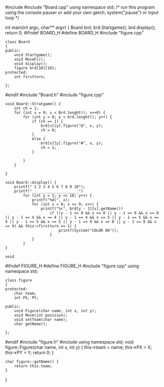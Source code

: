#include <iostream>
#include "Board.cpp"
using namespace std;
/* run this program using the console pauser or add your own getch, system("pause") or input loop */

int main(int argc, char** argv) {
	Board brd;
	brd.Startgame();
	brd.display();
	return 0;
#ifndef BOARD_H
#define BOARD_H
#include "figure.cpp"

	class Board
	{
	public:
		void Startgame();
		void MoveFi();
		void display();
		figure brd[10][10];
	protected:
		int firstturn;

	};

#endif
#include "Board.h"
#include "figure.cpp"

	void Board::Stratgame() {
		int ch = 1;
		for (int x = 0; x < Brd.lenght(); x++0) {
			for (int y = 0; y < brd.lenght(); y++) {
				if (ch == 1) {
					brd[x][y].figure("@", x, y);
					ch = 0;
				}
				else {
					brd[x][y].figure("#", x, y);
					ch = 1;
				}

			}
		}

	}

	void Board::display() {
		printf(" 1 2 3 4 5 6 7 8 9 10");
		printf("_____________________")
			for (int y = 1; y <= 10; y++) {
				printf("%d|", x);
				for (int x = 0; x <= 9; x++) {
					printf("%c", brd[y - 1][x].getName())
						if ((y - 1 == 0 && x == 0 || y - 1 == 9 && x == 0 || y - 1 == 4 && x == 4 || y - 1 == 4 && x == 5 || y - 1 == 5 && x == 4 || y - 1 == 5 && x == 5 || y - 1 == 9 && x == 0 || y - 1 == 9 && x == 9) && this->firstturn == 1) {
							printf(System("COLOR 06"));
						}
				}
			}
	}

	void
#ifndef FIGURE_H
#define FIGURE_H
#include "figure.cpp"
		using namespace std;


	class figure
	{
	protected:
		char team;
		int PX, PY;

	public:
		void Figure(char name, int x, int y);
		void Move(int posision);
		void setTeam(char name);
		char getName();

	};

#endif
#include "figure.h"
#include <iostream>
	using namespace std;
	void figure::Figure(char name, int x, int y) {
		this->team = name;
		this->PX = X;
		this->PY = Y;
		return 0;
	}

	char figure::getName() {
		return this.team;
	}
}

